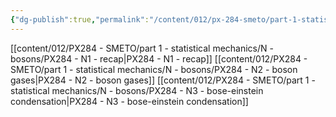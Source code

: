 ```yaml
---
{"dg-publish":true,"permalink":"/content/012/px-284-smeto/part-1-statistical-mechanics/n-bosons/n-bosons/","noteIcon":"1","created":"2025-08-27T13:15:24.945+01:00","updated":"2025-02-06T15:33:29.000+00:00"}
---
```


[[content/012/PX284 - SMETO/part 1 - statistical mechanics/N - bosons/PX284 - N1 - recap\|PX284 - N1 - recap]]
[[content/012/PX284 - SMETO/part 1 - statistical mechanics/N - bosons/PX284 - N2 - boson gases\|PX284 - N2 - boson gases]]
[[content/012/PX284 - SMETO/part 1 - statistical mechanics/N - bosons/PX284 - N3 - bose-einstein condensation\|PX284 - N3 - bose-einstein condensation]]
